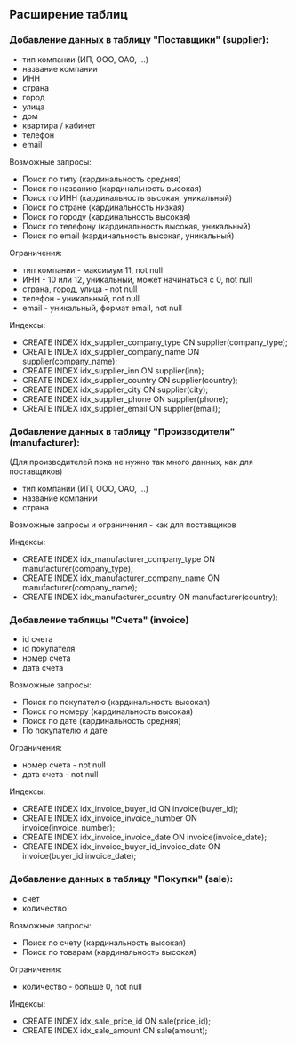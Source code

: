 ## Расширение таблиц

### Добавление данных в таблицу "Поставщики" (supplier):
- тип компании (ИП, ООО, ОАО, ...)
- название компании
- ИНН
- страна
- город
- улица
- дом
- квартира / кабинет
- телефон
- email

Возможные запросы:
- Поиск по типу (кардинальность средняя)
- Поиск по названию (кардинальность высокая)
- Поиск по ИНН (кардинальность высокая, уникальный)
- Поиск по стране (кардинальность низкая)
- Поиск по городу (кардинальность высокая)
- Поиск по телефону (кардинальность высокая, уникальный)
- Поиск по email (кардинальность высокая, уникальный)

Ограничения:
- тип компании - максимум 11, not null
- ИНН - 10 или 12, уникальный, может начинаться с 0, not null
- страна, город, улица - not null
- телефон - уникальный, not null
- email - уникальный, формат email, not null

Индексы:
- CREATE INDEX idx_supplier_company_type ON supplier(company_type);
- CREATE INDEX idx_supplier_company_name ON supplier(company_name);
- CREATE INDEX idx_supplier_inn ON supplier(inn);
- CREATE INDEX idx_supplier_country ON supplier(country);
- CREATE INDEX idx_supplier_city ON supplier(city);
- CREATE INDEX idx_supplier_phone ON supplier(phone);
- CREATE INDEX idx_supplier_email ON supplier(email);


### Добавление данных в таблицу "Производители" (manufacturer):
(Для производителей пока не нужно так много данных, как для поставщиков)
- тип компании (ИП, ООО, ОАО, ...)
- название компании
- страна

Возможные запросы и ограничения - как для поставщиков

Индексы:
- CREATE INDEX idx_manufacturer_company_type ON manufacturer(company_type);
- CREATE INDEX idx_manufacturer_company_name ON manufacturer(company_name);
- CREATE INDEX idx_manufacturer_country ON manufacturer(country);

### Добавление таблицы "Счета" (invoice)
- id счета
- id покупателя
- номер счета
- дата счета

Возможные запросы:
- Поиск по покупателю (кардинальность высокая)
- Поиск по номеру (кардинальность высокая)
- Поиск по дате (кардинальность средняя)
- По покупателю и дате

Ограничения:
- номер счета - not null
- дата счета - not null

Индексы:
- CREATE INDEX idx_invoice_buyer_id ON invoice(buyer_id);
- CREATE INDEX idx_invoice_invoice_number ON invoice(invoice_number);
- CREATE INDEX idx_invoice_invoice_date ON invoice(invoice_date);
- CREATE INDEX idx_invoice_buyer_id_invoice_date ON invoice(buyer_id,invoice_date);

### Добавление данных в таблицу "Покупки" (sale):
- счет
- количество

Возможные запросы:
- Поиск по счету (кардинальность высокая)
- Поиск по товарам (кардинальность высокая)

Ограничения:
- количество - больше 0, not null

Индексы:
- CREATE INDEX idx_sale_price_id ON sale(price_id);
- CREATE INDEX idx_sale_amount ON sale(amount);

